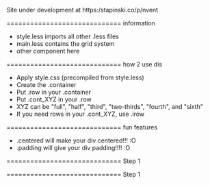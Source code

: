 Site under development at https:/stapinski.co/p/nvent

=============================
information
- style.less imports all other .less files
- main.less contains the grid system
- other component here


=============================
how 2 use dis
- Apply style.css (precompiled from style.less)
- Create the .container
- Put .row in your .container
- Put .cont_XYZ in your .row
- XYZ can be "full", "half", "third", "two-thirds", "fourth", and "sixth"
- If you need rows in your .cont_XYZ, use .irow

=============================
fun features
- .centered will make your div centered!!! :O
- .padding will give your div padding!!!! :O


=============================
Step 1

=============================
Step 1
